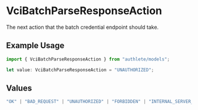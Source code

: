 # VciBatchParseResponseAction

The next action that the batch credential endpoint should take.

## Example Usage

```typescript
import { VciBatchParseResponseAction } from "authlete/models";

let value: VciBatchParseResponseAction = "UNAUTHORIZED";
```

## Values

```typescript
"OK" | "BAD_REQUEST" | "UNAUTHORIZED" | "FORBIDDEN" | "INTERNAL_SERVER_ERROR"
```